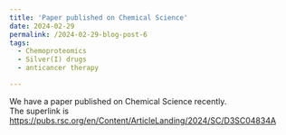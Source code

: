 ```yaml
---
title: 'Paper published on Chemical Science'
date: 2024-02-29
permalink: /2024-02-29-blog-post-6
tags:
  - Chemoproteomics
  - Silver(I) drugs
  - anticancer therapy

---
```

We have a paper published on Chemical Science recently.    
The superlink is https://pubs.rsc.org/en/Content/ArticleLanding/2024/SC/D3SC04834A
